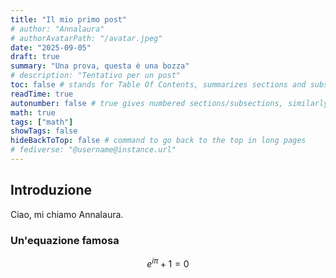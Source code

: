 ```yaml
---
title: "Il mio primo post"
# author: "Annalaura"
# authorAvatarPath: "/avatar.jpeg"
date: "2025-09-05"
draft: true
summary: "Una prova, questa è una bozza"
# description: "Tentativo per un post"
toc: false # stands for Table Of Contents, summarizes sections and subsections
readTime: true
autonumber: false # true gives numbered sections/subsections, similarly to latex
math: true
tags: ["math"]
showTags: false
hideBackToTop: false # command to go back to the top in long pages
# fediverse: "@username@instance.url"
---
```

## Introduzione
Ciao, mi chiamo Annalaura.
### Un'equazione famosa
$$e^{i\pi}+1=0$$